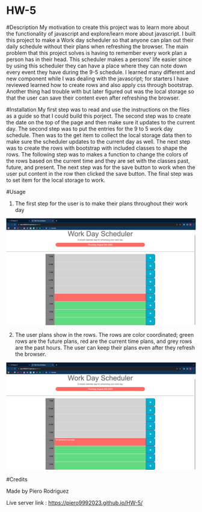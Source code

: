 # HW-5

#Description 
My motivation to create this project was to learn more about the functionality of javascript and explore/learn more about javascript. I built this project to make a Work day scheduler so that anyone can plan out their daily schedule without their plans when refreshing the browser. The main problem that this project solves is having to remember every work plan a person has in their head. This scheduler makes a persons' life easier since by using this scheduler they can have a place where they can note down every event they have during the 9-5 schedule. I learned many different and new component while I was dealing with the javascript; for starters I have reviewed learned how to create rows and also apply css through bootstrap. Another thing had trouble with but later figured out was the local storage so that the user can save their content even after refreshing the browser.

#Installation 
My first step was to read and use the instructions on the files as a guide so that I could build this porject. The second step was to create the date on the top of the page and then make sure it updates to the current day. The second step was to put the entries for the 9 to 5 work day schedule. Then was to the get item to collect the local storage data then to make sure the scheduler updates to the current day as well. The next step was to create the rows with bootstrap with included classes to shape the rows. The following step was to makes a function to change the colors of the rows based on the current time and they are set with the classes past, future, and present. The next step was for the save button to work when the user put content in the row then clicked the save button. The final step was to set item for the local storage to work. 

#Usage 
1. The first step for the user is to make their plans throughout their work day

![1st](./images/1st-step.png)

2. The user plans show in the rows. The rows are color coordinated; green rows are the future plans, red are the current time plans, and grey rows are the past hours. The user can keep their plans even after they refresh the browser. 

![2nd](./images/2nd.png)

#Credits 

Made by Piero Rodriguez

Live server link : https://piero9992023.github.io/HW-5/ 
